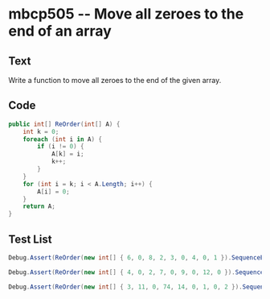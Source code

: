 # mbcp505 -- Move all zeroes to the end of an array

## Text

Write a function to move all zeroes to the end of the given array.

## Code

```csharp
public int[] ReOrder(int[] A) {
    int k = 0;
    foreach (int i in A) {
        if (i != 0) {
            A[k] = i;
            k++;
        }
    }
    for (int i = k; i < A.Length; i++) {
        A[i] = 0;
    }
    return A;
}
```

## Test List

```csharp
Debug.Assert(ReOrder(new int[] { 6, 0, 8, 2, 3, 0, 4, 0, 1 }).SequenceEqual(new int[] { 6, 8, 2, 3, 4, 1, 0, 0, 0 }));
```

```csharp
Debug.Assert(ReOrder(new int[] { 4, 0, 2, 7, 0, 9, 0, 12, 0 }).SequenceEqual(new int[] { 4, 2, 7, 9, 12, 0, 0, 0, 0 }));
```

```csharp
Debug.Assert(ReOrder(new int[] { 3, 11, 0, 74, 14, 0, 1, 0, 2 }).SequenceEqual(new int[] { 3, 11, 74, 14, 1, 2, 0, 0, 0 }));
```
